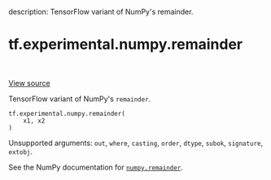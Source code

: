 description: TensorFlow variant of NumPy's remainder.

<div itemscope itemtype="http://developers.google.com/ReferenceObject">
<meta itemprop="name" content="tf.experimental.numpy.remainder" />
<meta itemprop="path" content="Stable" />
</div>

# tf.experimental.numpy.remainder

<!-- Insert buttons and diff -->

<table class="tfo-notebook-buttons tfo-api nocontent" align="left">

</table>

<a target="_blank" class="external" href="/code/stable/tensorflow/python/ops/numpy_ops/np_math_ops.py">View source</a>



TensorFlow variant of NumPy's `remainder`.

<pre class="devsite-click-to-copy prettyprint lang-py tfo-signature-link">
<code>tf.experimental.numpy.remainder(
    x1, x2
)
</code></pre>



<!-- Placeholder for "Used in" -->

Unsupported arguments: `out`, `where`, `casting`, `order`, `dtype`, `subok`, `signature`, `extobj`.

See the NumPy documentation for [`numpy.remainder`](https://numpy.org/doc/1.16/reference/generated/numpy.remainder.html).